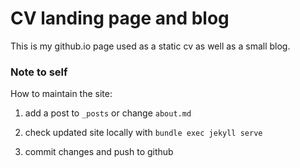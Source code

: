 # CV landing page and blog

This is my github.io page used as a static cv as well as a small blog.

### Note to self

How to maintain the site:

1. add a post to  `_posts` or change `about.md`
2. check updated site locally with `bundle exec jekyll serve`

3. commit changes and push to github

